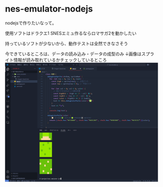 # nes-emulator-nodejs
nodejsで作りたいなって。

使用ソフトはドラクエ1
SNESエミュ作るならロマサガ2を動かしたい

持っているソフトが少ないから、動作テストは全然できなさそう


今できているところは、データの読み込み・データの成型のみ
↓画像はスプライト情報が読み取れているかチェックしているところ
![スクショ](./.doc/FF07895B-3B9F-43B6-82C8-1EA95B46053F.png)